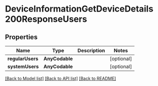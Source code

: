 # DeviceInformationGetDeviceDetails200ResponseUsers

## Properties
Name | Type | Description | Notes
------------ | ------------- | ------------- | -------------
**regularUsers** | **AnyCodable** |  | [optional] 
**systemUsers** | **AnyCodable** |  | [optional] 

[[Back to Model list]](../README.md#documentation-for-models) [[Back to API list]](../README.md#documentation-for-api-endpoints) [[Back to README]](../README.md)



